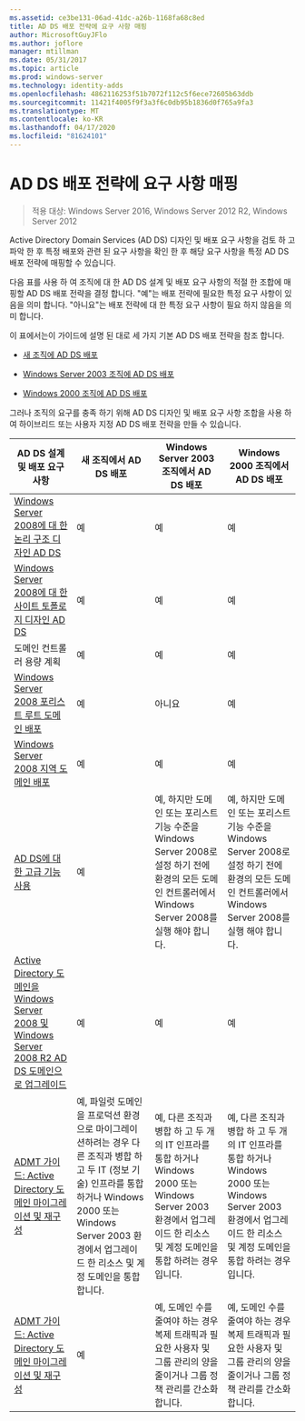 ```yaml
---
ms.assetid: ce3be131-06ad-41dc-a26b-1168fa68c8ed
title: AD DS 배포 전략에 요구 사항 매핑
author: MicrosoftGuyJFlo
ms.author: joflore
manager: mtillman
ms.date: 05/31/2017
ms.topic: article
ms.prod: windows-server
ms.technology: identity-adds
ms.openlocfilehash: 4862116253f51b7072f112c5f6ece72605b63ddb
ms.sourcegitcommit: 11421f4005f9f3a3f6c0db95b1836d0f765a9fa3
ms.translationtype: MT
ms.contentlocale: ko-KR
ms.lasthandoff: 04/17/2020
ms.locfileid: "81624101"
---
```

# <a name="mapping-your-requirements-to-an-ad-ds-deployment-strategy"></a>AD DS 배포 전략에 요구 사항 매핑

> 적용 대상: Windows Server 2016, Windows Server 2012 R2, Windows Server 2012

Active Directory Domain Services (AD DS) 디자인 및 배포 요구 사항을 검토 하 고 파악 한 후 특정 배포와 관련 된 요구 사항을 확인 한 후 해당 요구 사항을 특정 AD DS 배포 전략에 매핑할 수 있습니다.

다음 표를 사용 하 여 조직에 대 한 AD DS 설계 및 배포 요구 사항의 적절 한 조합에 매핑할 AD DS 배포 전략을 결정 합니다. "예"는 배포 전략에 필요한 특정 요구 사항이 있음을 의미 합니다. "아니요"는 배포 전략에 대 한 특정 요구 사항이 필요 하지 않음을 의미 합니다.

이 표에서는이 가이드에 설명 된 대로 세 가지 기본 AD DS 배포 전략을 참조 합니다.

-   [새 조직에 AD DS 배포](../../ad-ds/plan/Deploying-AD-DS-in-a-New-Organization.md)

-   [Windows Server 2003 조직에 AD DS 배포](../../ad-ds/plan/Deploying-AD-DS-in-a-Windows-Server-2003-Organization.md)

-   [Windows 2000 조직에 AD DS 배포](../../ad-ds/plan/Deploying-AD-DS-in-a-Windows-2000-Organization.md)

그러나 조직의 요구를 충족 하기 위해 AD DS 디자인 및 배포 요구 사항 조합을 사용 하 여 하이브리드 또는 사용자 지정 AD DS 배포 전략을 만들 수 있습니다.

| AD DS 설계 및 배포 요구 사항 | 새 조직에서 AD DS 배포 | Windows Server 2003 조직에서 AD DS 배포 | Windows 2000 조직에서 AD DS 배포 |
| ---------------------------------------- | ------------------------------------- | ----------------------------------------------------- |----------------------------------------------- |
| [Windows Server 2008에 대 한 논리 구조 디자인 AD DS](https://docs.microsoft.com/previous-versions/windows/it-pro/windows-server-2008-R2-and-2008/cc770806(v=ws.10)) | 예 | 예 | 예 |
| [Windows Server 2008에 대 한 사이트 토폴로지 디자인 AD DS](Designing-the-Site-Topology.md) | 예 | 예 | 예 |
| 도메인 컨트롤러 용량 계획 | 예 | 예 | 예 |
| [Windows Server 2008 포리스트 루트 도메인 배포](https://docs.microsoft.com/previous-versions/windows/it-pro/windows-server-2008-R2-and-2008/cc731174(v=ws.10)) | 예 | 아니요 | 예 |
| [Windows Server 2008 지역 도메인 배포](https://docs.microsoft.com/previous-versions/windows/it-pro/windows-server-2008-R2-and-2008/cc755118(v=ws.10)) | 예 | 예 | 예 |
| [AD DS에 대한 고급 기능 사용](../../ad-ds/plan/Enabling-Advanced-Features-for-AD-DS.md) | 예 |예, 하지만 도메인 또는 포리스트 기능 수준을 Windows Server 2008로 설정 하기 전에 환경의 모든 도메인 컨트롤러에서 Windows Server 2008를 실행 해야 합니다. | 예, 하지만 도메인 또는 포리스트 기능 수준을 Windows Server 2008로 설정 하기 전에 환경의 모든 도메인 컨트롤러에서 Windows Server 2008를 실행 해야 합니다. |
| [Active Directory 도메인을 Windows Server 2008 및 Windows Server 2008 R2 AD DS 도메인으로 업그레이드](https://docs.microsoft.com/previous-versions/windows/it-pro/windows-server-2008-R2-and-2008/cc731188(v=ws.10)) | 예 | 예 | 예 |
| [ADMT 가이드: Active Directory 도메인 마이그레이션 및 재구성](https://docs.microsoft.com/previous-versions/windows/it-pro/windows-server-2008-R2-and-2008/cc974332(v=ws.10)) | 예, 파일럿 도메인을 프로덕션 환경으로 마이그레이션하려는 경우 다른 조직과 병합 하 고 두 IT (정보 기술) 인프라를 통합 하거나 Windows 2000 또는 Windows Server 2003 환경에서 업그레이드 한 리소스 및 계정 도메인을 통합 합니다. | 예, 다른 조직과 병합 하 고 두 개의 IT 인프라를 통합 하거나 Windows 2000 또는 Windows Server 2003 환경에서 업그레이드 한 리소스 및 계정 도메인을 통합 하려는 경우입니다. | 예, 다른 조직과 병합 하 고 두 개의 IT 인프라를 통합 하거나 Windows 2000 또는 Windows Server 2003 환경에서 업그레이드 한 리소스 및 계정 도메인을 통합 하려는 경우입니다. |
| [ADMT 가이드: Active Directory 도메인 마이그레이션 및 재구성](https://docs.microsoft.com/previous-versions/windows/it-pro/windows-server-2008-R2-and-2008/cc974332(v=ws.10)) | 예 | 예, 도메인 수를 줄여야 하는 경우 복제 트래픽과 필요한 사용자 및 그룹 관리의 양을 줄이거나 그룹 정책 관리를 간소화 합니다. | 예, 도메인 수를 줄여야 하는 경우 복제 트래픽과 필요한 사용자 및 그룹 관리의 양을 줄이거나 그룹 정책 관리를 간소화 합니다. |
